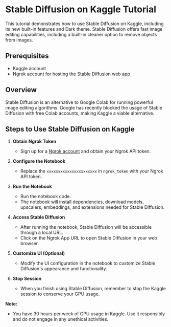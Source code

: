 # Stable Diffusion on Kaggle Tutorial

This tutorial demonstrates how to use Stable Diffusion on Kaggle, including its new built-in features and Dark theme. Stable Diffusion offers fast image editing capabilities, including a built-in cleaner option to remove objects from images.

## Prerequisites
- Kaggle account
- Ngrok account for hosting the Stable Diffusion web app

## Overview
Stable Diffusion is an alternative to Google Colab for running powerful image editing algorithms. Google has recently blocked the usage of Stable Diffusion with free Colab accounts, making Kaggle a viable alternative.

## Steps to Use Stable Diffusion on Kaggle
1. **Obtain Ngrok Token**
   - Sign up for a [Ngrok account](https://ngrok.com) and obtain your Ngrok API token.

2. **Configure the Notebook**
   - Replace the `xxxxxxxxxxxxxxxxxxxxxx` in `ngrok_token` with your Ngrok API token.

3. **Run the Notebook**
   - Run the notebook code.
   - The notebook will install dependencies, download models, upscalers, embeddings, and extensions needed for Stable Diffusion.

4. **Access Stable Diffusion**
   - After running the notebook, Stable Diffusion will be accessible through a local URL.
   - Click on the Ngrok App URL to open Stable Diffusion in your web browser.

5. **Customize UI (Optional)**
   - Modify the UI configuration in the notebook to customize Stable Diffusion's appearance and functionality.

6. **Stop Session**
   - When you finish using Stable Diffusion, remember to stop the Kaggle session to conserve your GPU usage.

**Note:**  
- You have 30 hours per week of GPU usage in Kaggle. Use it responsibly and do not engage in any unethical activities.
